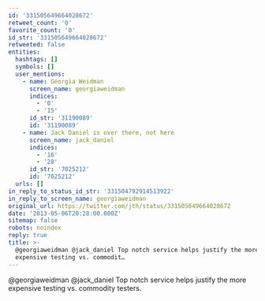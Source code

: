 ```yaml
---
id: '331505649664028672'
retweet_count: '0'
favorite_count: '0'
id_str: '331505649664028672'
retweeted: false
entities:
  hashtags: []
  symbols: []
  user_mentions:
    - name: Georgia Weidman
      screen_name: georgiaweidman
      indices:
        - '0'
        - '15'
      id_str: '31190089'
      id: '31190089'
    - name: Jack Daniel is over there, not here
      screen_name: jack_daniel
      indices:
        - '16'
        - '28'
      id_str: '7025212'
      id: '7025212'
  urls: []
in_reply_to_status_id_str: '331504792914513922'
in_reply_to_screen_name: georgiaweidman
original_url: https://twitter.com/jth/status/331505649664028672
date: '2013-05-06T20:28:00.000Z'
sitemap: false
robots: noindex
reply: true
title: >-
  @georgiaweidman @jack_daniel Top notch service helps justify the more
  expensive testing vs. commodit…
---
```


@georgiaweidman @jack_daniel Top notch service helps justify the more expensive testing vs. commodity testers.